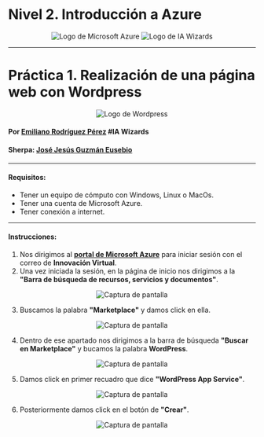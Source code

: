 # Nivel 2. Introducción a Azure
<center>

![Logo de Microsoft Azure](Imágenes/Microsoft_Azure.svg.png) ![Logo de IA Wizards](Imágenes/logocomunidad2.png)

</center>

---
# Práctica 1. Realización de una página web con Wordpress
<center>

![Logo de Wordpress](Imágenes/Logo-WordPress.png)

</center>

#### Por [Emiliano Rodríguez Pérez](https://github.com/Emiliano-RP) #IA Wizards
#### Sherpa: [José Jesús Guzmán Eusebio](https://github.com/josejesusguzman)
---
#### Requisitos:
- Tener un equipo de cómputo con Windows, Linux o MacOs.
- Tener una cuenta de Microsoft Azure.
- Tener conexión a internet.
---
#### Instrucciones:
1. Nos dirigimos al **[portal de Microsoft Azure](https://portal.azure.com/#home)** para iniciar sesión con el correo de **Innovación Virtual**.
2. Una vez iniciada la sesión, en la página de inicio nos dirigimos a la **"Barra de búsqueda de recursos, servicios y documentos"**. 
<center>

![Captura de pantalla](Imágenes/Captura-de-pantalla-1.png)

</center>

3. Buscamos la palabra **"Marketplace"** y damos click en ella.
<center>

![Captura de pantalla](Imágenes/Captura-de-pantalla-2.png)

</center>

4. Dentro de ese apartado nos dirigimos a la barra de búsqueda **"Buscar en Marketplace"** y bucamos la palabra **WordPress**.
<center>

![Captura de pantalla](Imágenes/Captura-de-pantalla-3.png)

</center>

5. Damos click en primer recuadro que dice **"WordPress App Service"**.
<center>

![Captura de pantalla](Imágenes/Captura-de-pantalla-4.png)

</center>

6. Posteriormente damos click en el botón de **"Crear"**.
<center>

![Captura de pantalla](Imágenes/Captura-de-pantalla-5.png)

</center>